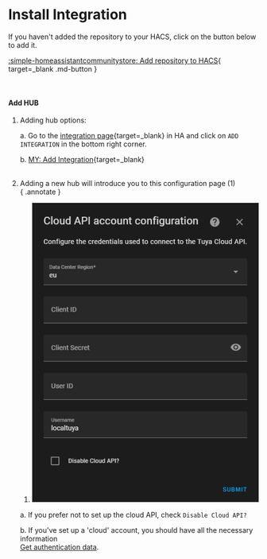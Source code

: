 # Install Integration

If you haven't added the repository to your HACS, click on the button below to add it.

[:simple-homeassistantcommunitystore: Add repository to HACS](https://my.home-assistant.io/redirect/hacs_repository/?category=integration&repository=hass-localtuya&owner=xZetsubou){ target=_blank .md-button }

<!-- ??? note "Add Repository Manually"
    1. Go to `HACS` and navigate to Integrations Section
    2. Click on :material-dots-vertical: in the top right corner and click on Custom repositories
    3. Paste `https://github.com/xZetsubou/localtuya` into the input field and select Integration from the category dropdown then click ADD
    4. Now the integration should be added search in for it and install it!. -->

<Br>

#### Add HUB
1. Adding hub options:

    a. Go to the [integration page](https://my.home-assistant.io/redirect/integrations/){target=_blank} in HA and click on `ADD INTEGRATION` in the bottom right corner.

    b. [MY: Add Integration](https://my.home-assistant.io/redirect/config_flow_start/?domain=localtuya){target=_blank}
<br><br>

2. Adding a new hub will introduce you to this configuration page (1)<br>
{ .annotate }

    1. ![](images/init.png)
    
    a. If you prefer not to set up the cloud API, check `Disable Cloud API?`

    b. If you've set up a 'cloud' account, you should have all the necessary information
    <br> [Get authentication data](cloud_api.md/#get-authorization-data).

